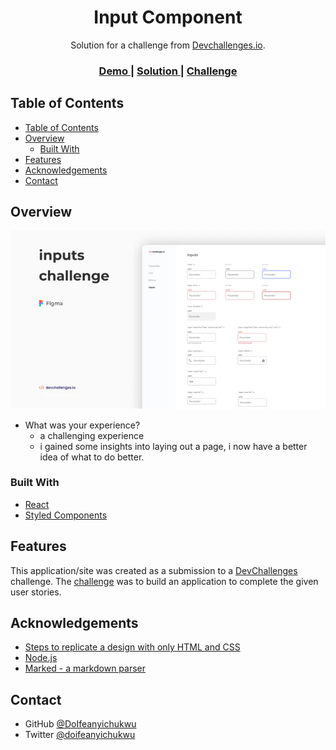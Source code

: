 <!-- Please update value in the {}  -->

<h1 align="center">Input Component</h1>

<div align="center">
   Solution for a challenge from  <a href="http://devchallenges.io" target="_blank">Devchallenges.io</a>.
</div>

<div align="center">
  <h3>
    <a href="https://do-input.surge.sh">
      Demo
    </a>
    <span> | </span>
    <a href="#">
      Solution
    </a>
    <span> | </span>
    <a href="https://devchallenges.io/challenges/TSqutYM4c5WtluM7QzGp">
      Challenge
    </a>
  </h3>
</div>

<!-- TABLE OF CONTENTS -->

## Table of Contents

- [Table of Contents](#table-of-contents)
- [Overview](#overview)
  - [Built With](#built-with)
- [Features](#features)
- [Acknowledgements](#acknowledgements)
- [Contact](#contact)

<!-- OVERVIEW -->

## Overview

![screenshot](./rmImg.png)


- What was your experience?
  - a challenging experience
  - i gained some insights into laying out a page, i now have a better idea of what to do better.

### Built With

<!-- This section should list any major frameworks that you built your project using. Here are a few examples.-->

- [React](https://reactjs.org/)
- [Styled Components](https://styled-components.com/)

## Features

<!-- List the features of your application or follow the template. Don't share the figma file here :) -->

This application/site was created as a submission to a [DevChallenges](https://devchallenges.io/challenges) challenge. The [challenge](https://devchallenges.io/challenges/TSqutYM4c5WtluM7QzGp) was to build an application to complete the given user stories.


## Acknowledgements

<!-- This section should list any articles or add-ons/plugins that helps you to complete the project. This is optional but it will help you in the future. For exmpale -->

- [Steps to replicate a design with only HTML and CSS](https://devchallenges-blogs.web.app/how-to-replicate-design/)
- [Node.js](https://nodejs.org/)
- [Marked - a markdown parser](https://github.com/chjj/marked)

## Contact

- GitHub [@DoIfeanyichukwu](https://github.com/doIfeanyichukwu)
- Twitter [@doifeanyichukwu](https://twitter.com/doifeanyichukwu)
